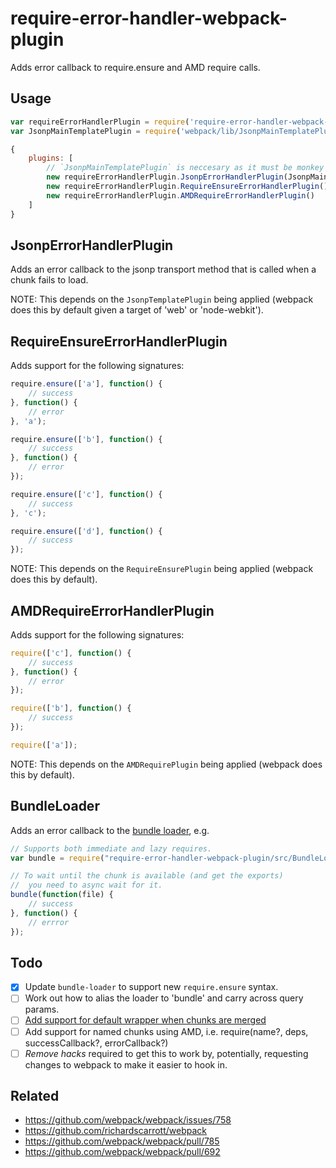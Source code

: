 # require-error-handler-webpack-plugin
Adds error callback to require.ensure and AMD require calls.

## Usage

```javascript
var requireErrorHandlerPlugin = require('require-error-handler-webpack-plugin');
var JsonpMainTemplatePlugin = require('webpack/lib/JsonpMainTemplatePlugin');

{
	plugins: [
		// `JsonpMainTemplatePlugin` is neccesary as it must be monkey patched.
		new requireErrorHandlerPlugin.JsonpErrorHandlerPlugin(JsonpMainTemplatePlugin),
        new requireErrorHandlerPlugin.RequireEnsureErrorHandlerPlugin(),
        new requireErrorHandlerPlugin.AMDRequireErrorHandlerPlugin()
	]
}
```

## JsonpErrorHandlerPlugin
Adds an error callback to the jsonp transport method that is called when a chunk fails to load.

NOTE: This depends on the `JsonpTemplatePlugin` being applied (webpack does this by default given a target of 'web' or 'node-webkit').

## RequireEnsureErrorHandlerPlugin
Adds support for the following signatures:

```javascript
require.ensure(['a'], function() {
    // success
}, function() {
    // error
}, 'a');

require.ensure(['b'], function() {
    // success
}, function() {
    // error
});

require.ensure(['c'], function() {
    // success
}, 'c');

require.ensure(['d'], function() {
    // success
});
```

NOTE: This depends on the `RequireEnsurePlugin` being applied (webpack does this by default).

## AMDRequireErrorHandlerPlugin
Adds support for the following signatures:

```javascript
require(['c'], function() {
	// success
}, function() {
	// error
});

require(['b'], function() {
    // success
});

require(['a']);
```

NOTE: This depends on the `AMDRequirePlugin` being applied (webpack does this by default).

## BundleLoader

Adds an error callback to the [bundle loader](https://github.com/webpack/bundle-loader), e.g.

```javascript
// Supports both immediate and lazy requires.
var bundle = require("require-error-handler-webpack-plugin/src/BundleLoader!./file.js");

// To wait until the chunk is available (and get the exports)
//  you need to async wait for it.
bundle(function(file) {
    // success
}, function() {
    // errror
});
```

## Todo
- [x] Update `bundle-loader` to support new `require.ensure` syntax.
- [ ] Work out how to alias the loader to 'bundle' and carry across query params.
- [ ] [Add support for default wrapper when chunks are merged](https://github.com/richardscarrott/require-error-handler-webpack-plugin/blob/master/src/RequireEnsureErrorHandlerDependency.js#L24)
- [ ] Add support for named chunks using AMD, i.e. require(name?, deps, successCallback?, errorCallback?)
- [ ] *Remove hacks* required to get this to work by, potentially, requesting changes to webpack to make it easier to hook in.

## Related
- https://github.com/webpack/webpack/issues/758
- https://github.com/richardscarrott/webpack
- https://github.com/webpack/webpack/pull/785
- https://github.com/webpack/webpack/pull/692